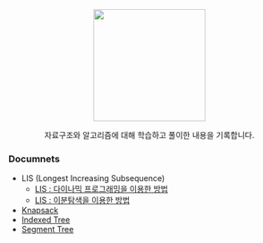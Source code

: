 <div align="center">
<img src="https://images.squarespace-cdn.com/content/v1/524904a7e4b05a24380f0661/1576851679122-30CFSPJM106ZESYAU2H4/ke17ZwdGBToddI8pDm48kJ--iCtORadU9RAHYhNh4KZZw-zPPgdn4jUwVcJE1ZvWQUxwkmyExglNqGp0IvTJZamWLI2zvYWH8K3-s_4yszcp2ryTI0HqTOaaUohrI8PI3VHQmUjU6jJ32NxwL0gQlbe_axPuCEbXXxVGCR2uZvk/Algorithm+logo+white-09.png" height="200px">
<p> 자료구조와 알고리즘에 대해 학습하고 풀이한 내용을 기록합니다.</p>
</div>


### Documnets
* LIS (Longest Increasing Subsequence)
  * [LIS : 다이나믹 프로그래밍을 이용한 방법](https://github.com/ssibongee/PS/blob/main/doc/LIS_DP.md)
  * [LIS : 이분탐색을 이용한 방법](https://github.com/ssibongee/PS/blob/main/doc/LIS_BS.md)
* [Knapsack](https://github.com/ssibongee/PS/blob/main/doc/Knapsack.md)
* [Indexed Tree](https://github.com/ssibongee/PS/blob/main/doc/Indexed%20Tree.md)
* [Segment Tree](https://github.com/ssibongee/PS/blob/main/doc/Segment%20Tree.md)

<!--

### 문제 풀이 사이트

* [백준 온라인 저지](https://www.acmicpc.net/)
* [프로그래머스](https://programmers.co.kr/)
* [Leetcode](https://leetcode.com/)


### Documents
* [Binary Search]()
* [LIS (Longest Increasing Subsequence]()
* [Detect Cycle In Graph]()
* [Indexed Tree]()
* [Segement Tree]()
* [Trie]()
* [Dijkstra]()
* [Kruskal & Prim]()
* [Disjoint Set]()
* [DFS, BFS]()
* [Topological Sort]()
* [Merge Sort]()
* [Slieve of Eratosthenes]()
* [Euclidean Algorithm]()
* [Fast Square Algorithm]()

### Data Structure with Java Collections
* [Array vs List]()
* [ArrayList vs Vector]()
* [Queue, Stack, Deque]()
* [Blocking Queue]()
* [Binary Tree]()
* [BST (Balanced Binary Tree)]()
* [AVL Tree]()
* [Red Black Tree]()
* [Heap & Priority Queue]()
* [Blocking Priority Queue]()
* [Hash]()
* [HashMap vs HashTable]()
* [ConcurrentHashMap]()
* [Graph]()
* [Bubble, Insert, Selection Sort]()
* [Redix, Counting Sort]()
* [Merge Sort]()
* [Quick Sort]()
* [Tim Sort]()
* [Double Pivot Quick Sort]()
* [Binary Search]()
-->
